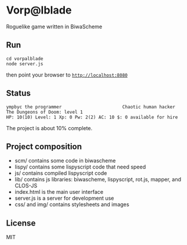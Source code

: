 Vorp@lblade
===========

Roguelike game written in BiwaScheme

Run
---

```
cd vorpalblade
node server.js
```

then point your browser to [`http://localhost:8080`](http://localhost:8080)

Status
------

```
ympbyc the programmer                       Chaotic human hacker
The Dungeons of Doom: level 1
HP: 10(10) Level: 1 Xp: 0 Pw: 2(2) AC: 10 $: 0 available for hire
```

The project is about 10% complete.


Project composition
-------------------

+ scm/ contains some code in biwascheme
+ lispy/ contains some lispyscript code that need speed
+ js/ contains compiled lispyscript code
+ lib/ contains js libraries: biwascheme, lispyscript, rot.js, mapper, and CLOS-JS
+ index.html is the main user interface
+ server.js is a server for development use
+ css/ and img/ contains stylesheets and images


License
-------

MIT
